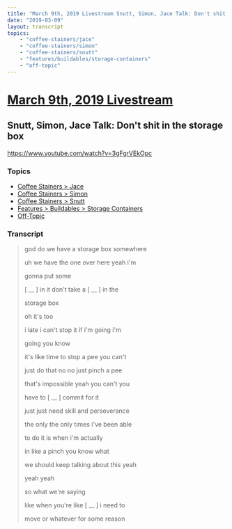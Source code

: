 ```yaml
---
title: "March 9th, 2019 Livestream Snutt, Simon, Jace Talk: Don't shit in the storage box"
date: "2019-03-09"
layout: transcript
topics:
    - "coffee-stainers/jace"
    - "coffee-stainers/simon"
    - "coffee-stainers/snutt"
    - "features/buildables/storage-containers"
    - "off-topic"
---
```

# [March 9th, 2019 Livestream](../2019-03-09.md)
## Snutt, Simon, Jace Talk: Don't shit in the storage box
https://www.youtube.com/watch?v=3gFgrVEkOpc

### Topics
* [Coffee Stainers > Jace](../topics/coffee-stainers/jace.md)
* [Coffee Stainers > Simon](../topics/coffee-stainers/simon.md)
* [Coffee Stainers > Snutt](../topics/coffee-stainers/snutt.md)
* [Features > Buildables > Storage Containers](../topics/features/buildables/storage-containers.md)
* [Off-Topic](../topics/off-topic.md)

### Transcript

> god do we have a storage box somewhere
>
> uh we have the one over here yeah i'm
>
> gonna put some
>
> [ __ ] in it don't take a [ __ ] in the
>
> storage box
>
> oh it's too
>
> i late i can't stop it if i'm going i'm
>
> going you know
>
> it's like time to stop a pee you can't
>
> just do that no no just pinch a pee
>
> that's impossible yeah you can't you
>
> have to [ __ ] commit for it
>
> just just need skill and perseverance
>
> the only the only times i've been able
>
> to do it is when i'm actually
>
> in like a pinch you know what
>
> we should keep talking about this yeah
>
> yeah yeah
>
> so what we're saying
>
> like when you're like [ __ ] i need to
>
> move or whatever for some reason
